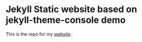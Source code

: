 # Jekyll Static website based on jekyll-theme-console demo
This is the repo for my [website](marcoroda.com). 
